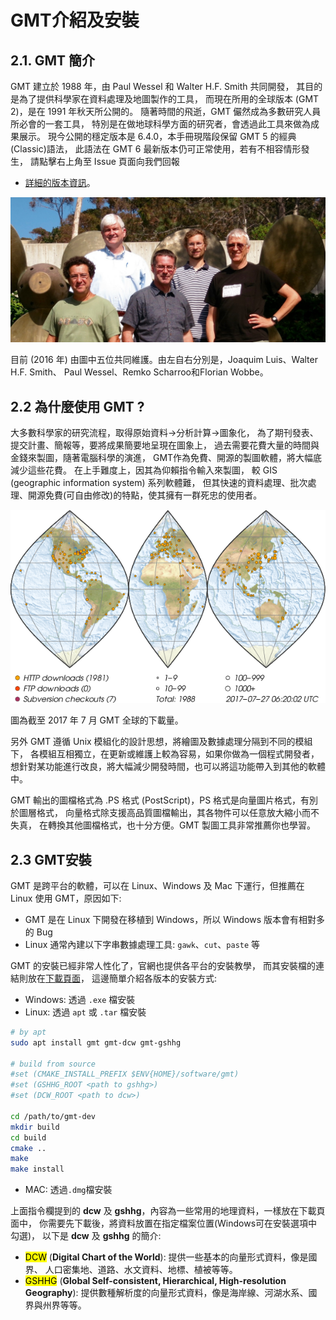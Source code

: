 
# GMT介紹及安裝

## 2.1. GMT 簡介

GMT 建立於 1988 年，由 Paul Wessel 和 Walter H.F. Smith 共同開發，
其目的是為了提供科學家在資料處理及地圖製作的工具，
而現在所用的全球版本 (GMT 2)，是在 1991 年秋天所公開的。
隨著時間的飛逝，GMT 儼然成為多數研究人員所必會的一套工具，
特別是在做地球科學方面的研究者，會透過此工具來做為成果展示。
現今公開的穩定版本是 6.4.0，本手冊現階段保留 GMT 5 的經典(Classic)語法，
此語法在 GMT 6 最新版本仍可正常使用，若有不相容情形發生，
請點擊右上角至 Issue 頁面向我們回報

- [詳細的版本資訊](https://docs.generic-mapping-tools.org/latest/changes.html)。

<p align="center">
  <img src="/fig/2_GMT5_Summit_2016.jpg"/>
</p>

目前 (2016 年) 由圖中五位共同維護。由左自右分別是，Joaquim Luis、Walter H.F. Smith、
Paul Wessel、Remko Scharroo和Florian Wobbe。

## 2.2 為什麼使用 GMT ?
大多數科學家的研究流程，取得原始資料->分析計算->圖象化，
為了期刊發表、提交計畫、簡報等，要將成果簡要地呈現在圖象上，
過去需要花費大量的時間與金錢來製圖，隨著電腦科學的演進，
GMT作為免費、開源的製圖軟體，將大幅底減少這些花費。
在上手難度上，因其為仰賴指令輸入來製圖，
較 GIS (geographic information system) 系列軟體難，
但其快速的資料處理、批次處理、開源免費(可自由修改)的特點，使其擁有一群死忠的使用者。

<p align="center">
  <img src="/fig/2_map_geoip_all.png"/>
</p>

圖為截至 2017 年 7 月 GMT 全球的下載量。

另外 GMT 遵循 Unix 模組化的設計思想，將繪圖及數據處理分隔到不同的模組下，
各模組互相獨立，在更新或維護上較為容易，如果你做為一個程式開發者，
想針對某功能進行改良，將大幅減少開發時間，也可以將這功能帶入到其他的軟體中。

GMT 輸出的圖檔格式為 .PS 格式 (PostScript)，PS 格式是向量圖片格式，有別於圖層格式，
向量格式除支援高品質圖檔輸出，其各物件可以任意放大縮小而不失真，
在轉換其他圖檔格式，也十分方便。GMT 製圖工具非常推薦你也學習。

## 2.3 GMT安裝
GMT 是跨平台的軟體，可以在 Linux、Windows 及 Mac 下運行，但推薦在 Linux 使用 GMT，原因如下:

* GMT 是在 Linux 下開發在移植到 Windows，所以 Windows 版本會有相對多的 Bug
* Linux 通常內建以下字串數據處理工具: `gawk`、`cut`、`paste` 等

GMT 的安裝已經非常人性化了，官網也提供各平台的安裝教學，
而其安裝檔的連結則放在[下載頁面](https://www.generic-mapping-tools.org/download/)，
這邊簡單介紹各版本的安裝方式:

* Windows: 透過 `.exe` 檔安裝
* Linux: 透過 `apt` 或 `.tar` 檔安裝

```bash
# by apt
sudo apt install gmt gmt-dcw gmt-gshhg

# build from source
#set (CMAKE_INSTALL_PREFIX $ENV{HOME}/software/gmt)
#set (GSHHG_ROOT <path to gshhg>)
#set (DCW_ROOT <path to dcw>)

cd /path/to/gmt-dev
mkdir build
cd build
cmake ..
make
make install
```

* MAC: 透過`.dmg`檔安裝

上面指令欄提到的 **dcw** 及 **gshhg**，內容為一些常用的地理資料，一樣放在下載頁面中，
你需要先下載後，將資料放置在指定檔案位置(Windows可在安裝選項中勾選)，
以下是 **dcw** 及 **gshhg** 的簡介:

* <mark>DCW</mark> (**Digital Chart of the World**): 提供一些基本的向量形式資料，像是國界、
人口密集地、道路、水文資料、地標、植被等等。
* <mark>GSHHG</mark> (**Global Self-consistent, Hierarchical, High-resolution Geography**):
提供數種解析度的向量形式資料，像是海岸線、河湖水系、國界與州界等等。


